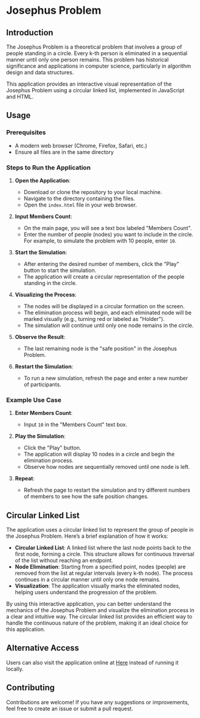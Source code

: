 # Josephus Problem

## Introduction

The Josephus Problem is a theoretical problem that involves a group of people standing in a circle. Every k-th person is eliminated in a sequential manner until only one person remains. This problem has historical significance and applications in computer science, particularly in algorithm design and data structures.

This application provides an interactive visual representation of the Josephus Problem using a circular linked list, implemented in JavaScript and HTML.

## Usage

### Prerequisites

- A modern web browser (Chrome, Firefox, Safari, etc.)
- Ensure all files are in the same directory

### Steps to Run the Application

1. **Open the Application**:
    - Download or clone the repository to your local machine.
    - Navigate to the directory containing the files.
    - Open the `index.html` file in your web browser.

2. **Input Members Count**:
    - On the main page, you will see a text box labeled "Members Count".
    - Enter the number of people (nodes) you want to include in the circle. For example, to simulate the problem with 10 people, enter `10`.

3. **Start the Simulation**:
    - After entering the desired number of members, click the "Play" button to start the simulation.
    - The application will create a circular representation of the people standing in the circle.

4. **Visualizing the Process**:
    - The nodes will be displayed in a circular formation on the screen.
    - The elimination process will begin, and each eliminated node will be marked visually (e.g., turning red or labeled as "Holder").
    - The simulation will continue until only one node remains in the circle.

5. **Observe the Result**:
    - The last remaining node is the "safe position" in the Josephus Problem.

6. **Restart the Simulation**:
    - To run a new simulation, refresh the page and enter a new number of participants.

### Example Use Case

1. **Enter Members Count**:
    - Input `10` in the "Members Count" text box.

2. **Play the Simulation**:
    - Click the "Play" button.
    - The application will display 10 nodes in a circle and begin the elimination process.
    - Observe how nodes are sequentially removed until one node is left.

3. **Repeat**:
    - Refresh the page to restart the simulation and try different numbers of members to see how the safe position changes.

## Circular Linked List

The application uses a circular linked list to represent the group of people in the Josephus Problem. Here’s a brief explanation of how it works:

- **Circular Linked List**: A linked list where the last node points back to the first node, forming a circle. This structure allows for continuous traversal of the list without reaching an endpoint.
- **Node Elimination**: Starting from a specified point, nodes (people) are removed from the list at regular intervals (every k-th node). The process continues in a circular manner until only one node remains.
- **Visualization**: The application visually marks the eliminated nodes, helping users understand the progression of the problem.

By using this interactive application, you can better understand the mechanics of the Josephus Problem and visualize the elimination process in a clear and intuitive way. The circular linked list provides an efficient way to handle the continuous nature of the problem, making it an ideal choice for this application.

## Alternative Access

Users can also visit the application online at [Here](https://naderidev.github.io/linkedlist-Josephus/) instead of running it locally.

## Contributing

Contributions are welcome! If you have any suggestions or improvements, feel free to create an issue or submit a pull request.

